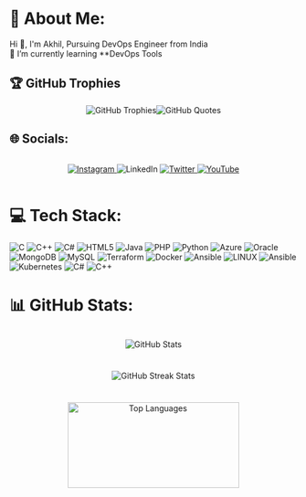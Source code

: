 
# 💫 About Me:
Hi 👋, I'm Akhil, Pursuing DevOps Engineer from India<br>🌱 I’m currently learning **DevOps Tools

## 🏆 GitHub Trophies

 <div style="display: flex; justify-content: center;">
    <img src="https://github-profile-trophy.vercel.app/?username=akhil2099&theme=juicyfresh&no-frame=true&no-bg=false&margin-w=4" alt="GitHub Trophies" />
    <img src="https://quotes-github-readme.vercel.app/api?type=vertical&theme=radical" alt="GitHub Quotes" />
 </div>




## 🌐 Socials:
<div style="display: flex; justify-content: center;">
   <p align="center"><a href="https://instagram.com/shooto_gram">
      <img src="https://img.shields.io/badge/Instagram-%23E4405F.svg?logo=Instagram&logoColor=white" alt="Instagram" />
    </a>
    <a href="https://linkedin.com/in/akhil-v-953b04275"></a>
     <img src="https://img.shields.io/badge/LinkedIn-%230077B5.svg?logo=linkedin&logoColor=white" alt="LinkedIn" />
    </a>
   <a href="https://twitter.com/@zeuz1234567890">
     <img src="https://img.shields.io/badge/Twitter-%231DA1F2.svg?logo=Twitter&logoColor=white" alt="Twitter" />
    </a>
    <a href="https://youtube.com/@@shootogram7270">
<img src="https://img.shields.io/badge/YouTube-%23FF0000.svg?logo=YouTube&logoColor=white" alt="YouTube" />
    </a></p>
  </div>
  
# 💻 Tech Stack:
![C](https://img.shields.io/badge/c-%2300599C.svg?style=for-the-badge&logo=c&logoColor=white) ![C++](https://img.shields.io/badge/c++-%2300599C.svg?style=for-the-badge&logo=c%2B%2B&logoColor=white) ![C#](https://img.shields.io/badge/c%23-%23239120.svg?style=for-the-badge&logo=c-sharp&logoColor=white) ![HTML5](https://img.shields.io/badge/html5-%23E34F26.svg?style=for-the-badge&logo=html5&logoColor=white) ![Java](https://img.shields.io/badge/java-%23ED8B00.svg?style=for-the-badge&logo=java&logoColor=white) ![PHP](https://img.shields.io/badge/php-%23777BB4.svg?style=for-the-badge&logo=php&logoColor=white) ![Python](https://img.shields.io/badge/python-3670A0?style=for-the-badge&logo=python&logoColor=ffdd54) ![Azure](https://img.shields.io/badge/azure-%230072C6.svg?style=for-the-badge&logo=azure-devops&logoColor=white) ![Oracle](https://img.shields.io/badge/Oracle-F80000?style=for-the-badge&logo=oracle&logoColor=white) ![MongoDB](https://img.shields.io/badge/MongoDB-%234ea94b.svg?style=for-the-badge&logo=mongodb&logoColor=white) ![MySQL](https://img.shields.io/badge/mysql-%2300f.svg?style=for-the-badge&logo=mysql&logoColor=white) ![Terraform](https://img.shields.io/badge/terraform-%235835CC.svg?style=for-the-badge&logo=terraform&logoColor=white) ![Docker](https://img.shields.io/badge/docker-%230db7ed.svg?style=for-the-badge&logo=docker&logoColor=white) ![Ansible](https://img.shields.io/badge/ansible-%231A1918.svg?style=for-the-badge&logo=ansible&logoColor=white) ![LINUX](https://img.shields.io/badge/Linux-FCC624?style=for-the-badge&logo=linux&logoColor=black) ![Ansible](https://img.shields.io/badge/ansible-%231A1918.svg?style=for-the-badge&logo=ansible&logoColor=white) ![Kubernetes](https://img.shields.io/badge/kubernetes-%23326ce5.svg?style=for-the-badge&logo=kubernetes&logoColor=white) ![C#](https://img.shields.io/badge/c%23-%23239120.svg?style=for-the-badge&logo=c-sharp&logoColor=white) ![C++](https://img.shields.io/badge/c++-%2300599C.svg?style=for-the-badge&logo=c%2B%2B&logoColor=white)
# 📊 GitHub Stats:
<div style="display: flex; flex-direction: column; align-items: center;">
    <div style="margin-bottom: 10px;">
    <p align="center">  <img src="https://github-readme-stats.vercel.app/api?username=akhil2099&theme=radical&hide_border=false&include_all_commits=true&count_private=false" alt="GitHub Stats" /></p>
    </div>
    <div style="margin-bottom: 10px;">
      <p align="center"><img src="https://github-readme-streak-stats.herokuapp.com/?user=akhil2099&theme=radical&hide_border=false" alt="GitHub Streak Stats" /></p>
    </div>
    <p align="center"> <img src="https://github-readme-stats.vercel.app/api/top-langs/?username=akhil2099&theme=radical&hide_border=false&include_all_commits=true&count_private=false&layout=compact" alt="Top Languages" width="300" height="150" /></p>
  </div>
